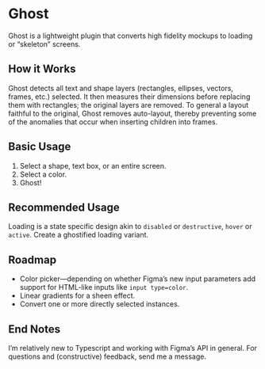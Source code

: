 # Ghost

Ghost is a lightweight plugin that converts high fidelity mockups to loading or “skeleton” screens.

## How it Works

Ghost detects all text and shape layers (rectangles, ellipses, vectors, frames, etc.) selected. It then measures their dimensions before replacing them with rectangles; the original layers are removed.
To general a layout faithful to the original, Ghost removes auto-layout, thereby preventing some of the anomalies that occur when inserting children into frames.

## Basic Usage

1. Select a shape, text box, or an entire screen.
2. Select a color.
3. Ghost!

## Recommended Usage

Loading is a state specific design akin to `disabled` or `destructive`, `hover` or `active`. Create a ghostified loading variant.

## Roadmap

-   Color picker—depending on whether Figma’s new input parameters add support for HTML-like inputs like `input type=color`.
-   Linear gradients for a sheen effect.
-   Convert one or more directly selected instances.

## End Notes

I’m relatively new to Typescript and working with Figma’s API in general. For questions and (constructive) feedback, send me a message.

